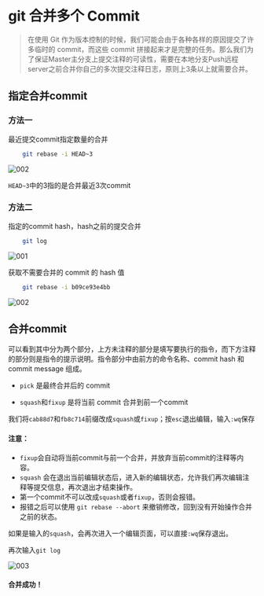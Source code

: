# git 合并多个 Commit

> 在使用 Git 作为版本控制的时候，我们可能会由于各种各样的原因提交了许多临时的 commit，而这些 commit 拼接起来才是完整的任务。那么我们为了保证Master主分支上提交注释的可读性，需要在本地分支Push远程server之前合并你自己的多次提交注释日志，原则上3条以上就需要合并。

## 指定合并commit

### 方法一

最近提交commit指定数量的合并

```bash
	git rebase -i HEAD~3 
```
![002](/static/img/git-commits-merge/002.png) 

`HEAD~3`中的3指的是合并最近3次commit

### 方法二

指定的commit hash，hash之前的提交合并

```bash
	git log
```
![001](/static/img/git-commits-merge/001.png) 

获取不需要合并的 commit 的 hash 值

```bash
	git rebase -i b09ce93e4bb
```
![002](/static/img/git-commits-merge/002.png) 

## 合并commit

可以看到其中分为两个部分，上方未注释的部分是填写要执行的指令，而下方注释的部分则是指令的提示说明。指令部分中由前方的命令名称、commit hash 和 commit message 组成。

+ `pick` 是最终合并后的 commit

+ `squash`和`fixup` 是将当前 commit 合并到前一个commit

我们将`cab88d7`和`fb8c714`前缀改成`squash`或`fixup`；按`esc`退出编辑，输入`:wq`保存

#### 注意：

+ `fixup`会自动将当前commit与前一个合并，并放弃当前commit的注释等内容。
+ `squash` 会在退出当前编辑状态后，进入新的编辑状态，允许我们再次编辑注释等提交信息，再次退出才结束操作。
+ 第一个commit不可以改成`squash`或者`fixup`，否则会报错。
+ 报错之后可以使用 `git rebase --abort` 来撤销修改，回到没有开始操作合并之前的状态。


如果是输入的`squash`，会再次进入一个编辑页面，可以直接`:wq`保存退出。

再次输入`git log`

![003](/static/img/git-commits-merge/003.png) 

#### 合并成功！





